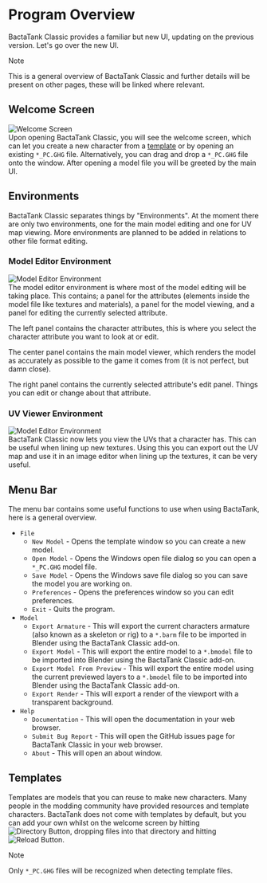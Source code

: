 # Program Overview
BactaTank Classic provides a familiar but new UI, updating on the previous version. Let's go over the new UI.

> [!NOTE]
> This is a general overview of BactaTank Classic and further details will be present on other pages, these will be linked where relevant.

## Welcome Screen
![Welcome Screen](https://i.imgur.com/EivCiv6.png)<br>
Upon opening BactaTank Classic, you will see the welcome screen, which can let you create a new character from a [template](#templates) or by opening an existing `*_PC.GHG` file. Alternatively, you can drag and drop a `*_PC.GHG` file onto the window. After opening a model file you will be greeted by the main UI.

## Environments
BactaTank Classic separates things by "Environments". At the moment there are only two environments, one for the main model editing and one for UV map viewing. More environments are planned to be added in relations to other file format editing.

### Model Editor Environment
![Model Editor Environment](https://i.imgur.com/RQcDjAO.png)<br>
The model editor environment is where most of the model editing will be taking place. This contains; a panel for the attributes (elements inside the model file like textures and materials), a panel for the model viewing, and a panel for editing the currently selected attribute.

The left panel contains the character attributes, this is where you select the character attribute you want to look at or edit.

The center panel contains the main model viewer, which renders the model as accurately as possible to the game it comes from (it is not perfect, but damn close).

The right panel contains the currently selected attribute's edit panel. Things you can edit or change about that attribute.

### UV Viewer Environment
![Model Editor Environment](https://i.imgur.com/gInMnlK.png)<br>
BactaTank Classic now lets you view the UVs that a character has. This can be useful when lining up new textures. Using this you can export out the UV map and use it in an image editor when lining up the textures, it can be very useful.

## Menu Bar
The menu bar contains some useful functions to use when using BactaTank, here is a general overview.

- `File`
  - `New Model` - Opens the template window so you can create a new model.
  - `Open Model` - Opens the Windows open file dialog so you can open a `*_PC.GHG` model file.
  - `Save Model` - Opens the Windows save file dialog so you can save the model you are working on.
  - `Preferences` - Opens the preferences window so you can edit preferences.
  - `Exit` - Quits the program.
- `Model`
  - `Export Armature` - This will export the current characters armature (also known as a skeleton or rig) to a `*.barm` file to be imported in Blender using the BactaTank Classic add-on.
  - `Export Model` - This will export the entire model to a `*.bmodel` file to be imported into Blender using the BactaTank Classic add-on.
  - `Export Model From Preview` - This will export the entire model using the current previewed layers to a `*.bmodel` file to be imported into Blender using the BactaTank Classic add-on.
  - `Export Render` - This will export a render of the viewport with a transparent background.
- `Help`
  - `Documentation` - This will open the documentation in your web browser.
  - `Submit Bug Report` - This will open the GitHub issues page for BactaTank Classic in your web browser.
  - `About` - This will open an about window.

## Templates
Templates are models that you can reuse to make new characters. Many people in the modding community have provided resources and template characters. BactaTank does not come with templates by default, but you can add your own whilst on the welcome screen by hitting ![Directory Button](https://i.imgur.com/ETQntZM.png), dropping files into that directory and hitting ![Reload Button](https://i.imgur.com/pIoKp7B.png).

> [!NOTE]
> Only `*_PC.GHG` files will be recognized when detecting template files.
